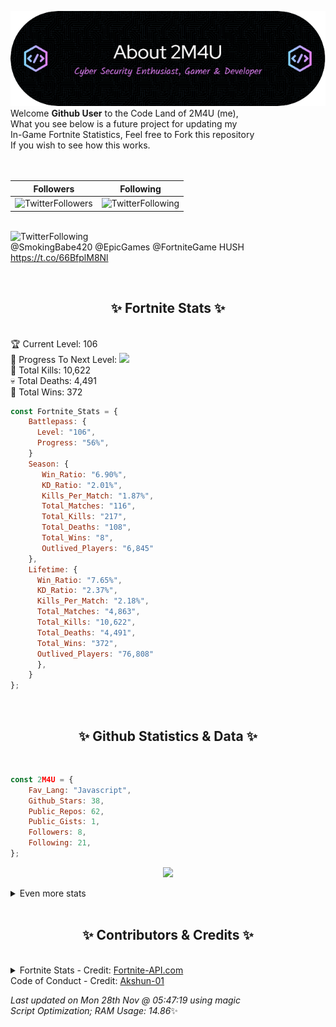 
  ![Header](./src/github-banner.png)
  <br>
  Welcome **Github User** to the Code Land of 2M4U (me),<br>
  What you see below is a future project for updating my<br>
  In-Game Fortnite Statistics, Feel free to Fork this repository<br>
  If you wish to see how this works.
  <br><br>
  <br>
  
  | Followers  | Following |
  | ---------- |:---------:|
  | ![TwitterFollowers](https://img.shields.io/badge/Twitter%20Followers-77-blue)  | ![TwitterFollowing](https://img.shields.io/badge/Twitter%20Following-237-blue)  |


  <br>![TwitterFollowing](https://img.shields.io/badge/Latest%20Tweet--blue)<br>
  @SmokingBabe420 @EpicGames @FortniteGame HUSH https://t.co/66BfplM8Nl
   
  <br><h2 align="center"> ✨ Fortnite Stats ✨</h2><br>
  🏆 Current Level: 106<br>
  🎉 Progress To Next Level: ![](https://geps.dev/progress/56)<br>
  🎯 Total Kills: 10,622<br>
  💀 Total Deaths: 4,491<br>
  👑 Total Wins: 372<br>

```js
const Fortnite_Stats = {
    Battlepass: {
      Level: "106",
      Progress: "56%",    
    }
    Season: { 
       Win_Ratio: "6.90%",
       KD_Ratio: "2.01%",
       Kills_Per_Match: "1.87%",
       Total_Matches: "116",
       Total_Kills: "217",
       Total_Deaths: "108",
       Total_Wins: "8",
       Outlived_Players: "6,845"
    },
    Lifetime: {
      Win_Ratio: "7.65%",
      KD_Ratio: "2.37%",
      Kills_Per_Match: "2.18%",
      Total_Matches: "4,863",
      Total_Kills: "10,622",
      Total_Deaths: "4,491",
      Total_Wins: "372",
      Outlived_Players: "76,808"
      },
    }
}; 
```


<br><h2 align="center"> ✨ Github Statistics & Data ✨</h2><br>

```js
const 2M4U = {
    Fav_Lang: "Javascript",
    Github_Stars: 38,
    Public_Repos: 62,
    Public_Gists: 1,
    Followers: 8,
    Following: 21,
}; 
```

<p align="center">
<img src="https://github-readme-streak-stats.herokuapp.com/?user=2M4U&theme=tokyonight">
</p>
<details>
  <summary>
      Even more stats
  </summary>
  <p align="center">
    <img src="https://github-profile-trophy.vercel.app/?username=2M4U&theme=dracula">
    <img src="https://github-readme-stats.vercel.app/api?username=2M4U&theme=tokyonight&count_private=true&show_icons=true&include_all_commits=true">
  </p>
</details>
<br><h2 align="center"> ✨ Contributors & Credits ✨</h2><br>
<details>
  <summary>
      Fortnite Stats - Credit: <a href="https://fortnite-api.com/?utm_source=github.com/2M4U/2M4U">Fortnite-API.com</a><br>
      Code of Conduct - Credit: <a href="https://github.com/Akshun-01">Akshun-01</a>
  </summary>
</details>

<!-- Last updated on Mon Nov 28 2022 05:47:19 GMT+0000 (Coordinated Universal Time) ;-;-->
<i>Last updated on  Mon 28th Nov @ 05:47:19 using magic<br>
Script Optimization; RAM Usage: 14.86</i>✨